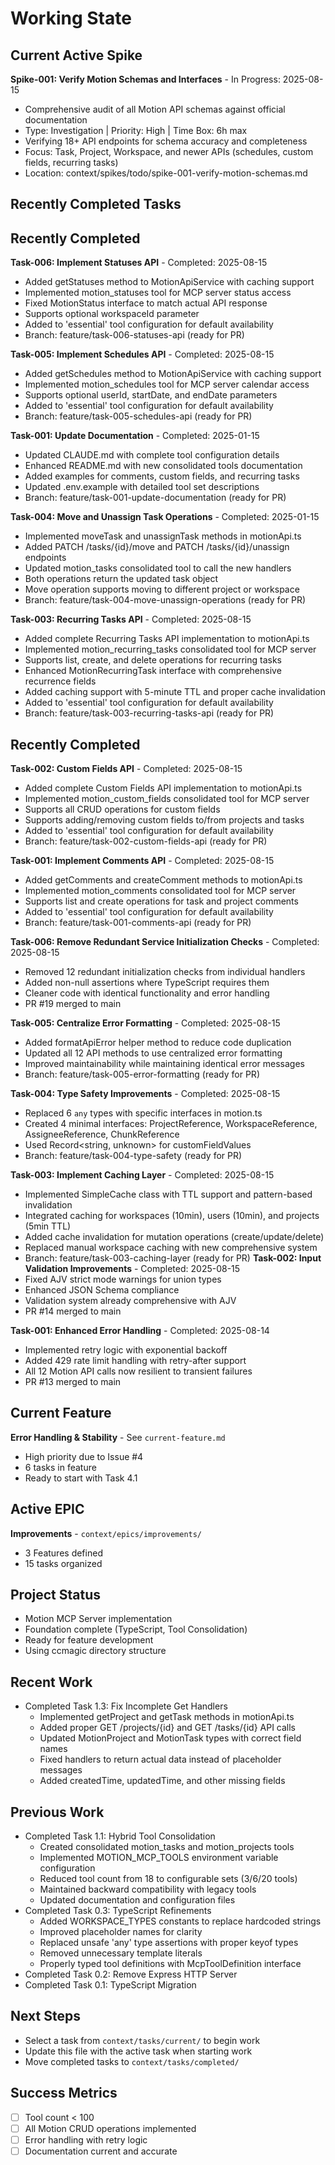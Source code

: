 # Working State

## Current Active Spike
**Spike-001: Verify Motion Schemas and Interfaces** - In Progress: 2025-08-15
- Comprehensive audit of all Motion API schemas against official documentation
- Type: Investigation | Priority: High | Time Box: 6h max
- Verifying 18+ API endpoints for schema accuracy and completeness
- Focus: Task, Project, Workspace, and newer APIs (schedules, custom fields, recurring tasks)
- Location: context/spikes/todo/spike-001-verify-motion-schemas.md

## Recently Completed Tasks

## Recently Completed
**Task-006: Implement Statuses API** - Completed: 2025-08-15
- Added getStatuses method to MotionApiService with caching support
- Implemented motion_statuses tool for MCP server status access
- Fixed MotionStatus interface to match actual API response
- Supports optional workspaceId parameter
- Added to 'essential' tool configuration for default availability
- Branch: feature/task-006-statuses-api (ready for PR)

**Task-005: Implement Schedules API** - Completed: 2025-08-15
- Added getSchedules method to MotionApiService with caching support
- Implemented motion_schedules tool for MCP server calendar access
- Supports optional userId, startDate, and endDate parameters  
- Added to 'essential' tool configuration for default availability
- Branch: feature/task-005-schedules-api (ready for PR)

**Task-001: Update Documentation** - Completed: 2025-01-15
- Updated CLAUDE.md with complete tool configuration details
- Enhanced README.md with new consolidated tools documentation  
- Added examples for comments, custom fields, and recurring tasks
- Updated .env.example with detailed tool set descriptions
- Branch: feature/task-001-update-documentation (ready for PR)

**Task-004: Move and Unassign Task Operations** - Completed: 2025-01-15
- Implemented moveTask and unassignTask methods in motionApi.ts
- Added PATCH /tasks/{id}/move and PATCH /tasks/{id}/unassign endpoints
- Updated motion_tasks consolidated tool to call the new handlers
- Both operations return the updated task object
- Move operation supports moving to different project or workspace
- Branch: feature/task-004-move-unassign-operations (ready for PR)

**Task-003: Recurring Tasks API** - Completed: 2025-08-15
- Added complete Recurring Tasks API implementation to motionApi.ts
- Implemented motion_recurring_tasks consolidated tool for MCP server
- Supports list, create, and delete operations for recurring tasks
- Enhanced MotionRecurringTask interface with comprehensive recurrence fields
- Added caching support with 5-minute TTL and proper cache invalidation
- Added to 'essential' tool configuration for default availability
- Branch: feature/task-003-recurring-tasks-api (ready for PR)

## Recently Completed
**Task-002: Custom Fields API** - Completed: 2025-08-15
- Added complete Custom Fields API implementation to motionApi.ts
- Implemented motion_custom_fields consolidated tool for MCP server
- Supports all CRUD operations for custom fields
- Supports adding/removing custom fields to/from projects and tasks
- Added to 'essential' tool configuration for default availability
- Branch: feature/task-002-custom-fields-api (ready for PR)

**Task-001: Implement Comments API** - Completed: 2025-08-15
- Added getComments and createComment methods to motionApi.ts
- Implemented motion_comments consolidated tool for MCP server
- Supports list and create operations for task and project comments
- Added to 'essential' tool configuration for default availability
- Branch: feature/task-001-comments-api (ready for PR)

**Task-006: Remove Redundant Service Initialization Checks** - Completed: 2025-08-15
- Removed 12 redundant initialization checks from individual handlers
- Added non-null assertions where TypeScript requires them
- Cleaner code with identical functionality and error handling
- PR #19 merged to main

**Task-005: Centralize Error Formatting** - Completed: 2025-08-15
- Added formatApiError helper method to reduce code duplication
- Updated all 12 API methods to use centralized error formatting
- Improved maintainability while maintaining identical error messages
- Branch: feature/task-005-error-formatting (ready for PR)

**Task-004: Type Safety Improvements** - Completed: 2025-08-15
- Replaced 6 `any` types with specific interfaces in motion.ts
- Created 4 minimal interfaces: ProjectReference, WorkspaceReference, AssigneeReference, ChunkReference
- Used Record<string, unknown> for customFieldValues
- Branch: feature/task-004-type-safety (ready for PR)

**Task-003: Implement Caching Layer** - Completed: 2025-08-15
- Implemented SimpleCache class with TTL support and pattern-based invalidation
- Integrated caching for workspaces (10min), users (10min), and projects (5min TTL)
- Added cache invalidation for mutation operations (create/update/delete)
- Replaced manual workspace caching with new comprehensive system
- Branch: feature/task-003-caching-layer (ready for PR)
**Task-002: Input Validation Improvements** - Completed: 2025-08-15
- Fixed AJV strict mode warnings for union types
- Enhanced JSON Schema compliance
- Validation system already comprehensive with AJV
- PR #14 merged to main

**Task-001: Enhanced Error Handling** - Completed: 2025-08-14
- Implemented retry logic with exponential backoff
- Added 429 rate limit handling with retry-after support  
- All 12 Motion API calls now resilient to transient failures
- PR #13 merged to main

## Current Feature
**Error Handling & Stability** - See `current-feature.md`
- High priority due to Issue #4
- 6 tasks in feature
- Ready to start with Task 4.1

## Active EPIC
**Improvements** - `context/epics/improvements/`
- 3 Features defined
- 15 tasks organized

## Project Status
- Motion MCP Server implementation
- Foundation complete (TypeScript, Tool Consolidation)
- Ready for feature development
- Using ccmagic directory structure

## Recent Work
- Completed Task 1.3: Fix Incomplete Get Handlers
  - Implemented getProject and getTask methods in motionApi.ts
  - Added proper GET /projects/{id} and GET /tasks/{id} API calls
  - Updated MotionProject and MotionTask types with correct field names
  - Fixed handlers to return actual data instead of placeholder messages
  - Added createdTime, updatedTime, and other missing fields

## Previous Work
- Completed Task 1.1: Hybrid Tool Consolidation
  - Created consolidated motion_tasks and motion_projects tools
  - Implemented MOTION_MCP_TOOLS environment variable configuration
  - Reduced tool count from 18 to configurable sets (3/6/20 tools)
  - Maintained backward compatibility with legacy tools
  - Updated documentation and configuration files
- Completed Task 0.3: TypeScript Refinements
  - Added WORKSPACE_TYPES constants to replace hardcoded strings
  - Improved placeholder names for clarity
  - Replaced unsafe 'any' type assertions with proper keyof types
  - Removed unnecessary template literals
  - Properly typed tool definitions with McpToolDefinition interface
- Completed Task 0.2: Remove Express HTTP Server
- Completed Task 0.1: TypeScript Migration

## Next Steps
- Select a task from `context/tasks/current/` to begin work
- Update this file with the active task when starting work
- Move completed tasks to `context/tasks/completed/`

## Success Metrics
- [ ] Tool count < 100
- [ ] All Motion CRUD operations implemented
- [ ] Error handling with retry logic
- [ ] Documentation current and accurate